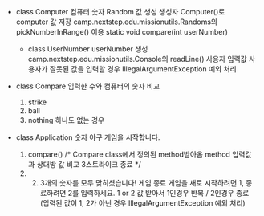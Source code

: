 - class Computer
  컴퓨터 숫자 Random 값 생성
  생성자 Computer()로 computer 값 저장
  camp.nextstep.edu.missionutils.Randoms의 pickNumberInRange() 이용
  static void compare(int userNumber)

  - class UserNumber
  userNumber 생성
  camp.nextstep.edu.missionutils.Console의 readLine() 사용자 입력값
  사용자가 잘못된 값을 입력할 경우 IllegalArgumentException 예외 처리    

- class Compare
  입력한 수와 컴퓨터의 숫자 비교
    1. strike 
    2. ball
    3. nothing 하나도 없는 경우

- class Application
  숫자 야구 게임을 시작합니다.
    1. compare()
       /* Compare class에서 정의된 method받아옴
       method 입력값 과 상대방 값 비교
       3스트라이크 종료 */
    2. 2. 3개의 숫자를 모두 맞히셨습니다! 게임 종료
          게임을 새로 시작하려면 1, 종료하려면 2를 입력하세요.
       1 or 2 값 받아서 1인경우 반복 / 2인경우 종료
          (입력된 값이 1, 2가 아닌 경우 IllegalArgumentException 예외 처리)
    